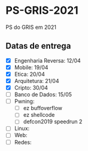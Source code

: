 # PS-GRIS-2021
PS do GRIS em 2021

## Datas de entrega

- [X] Engenharia Reversa: 12/04
- [X] Mobile: 19/04
- [X] Etica: 20/04
- [X] Arquitetura: 21/04
- [X] Cripto: 30/04
- [ ] Banco de Dados: 15/05
- [ ] Pwning:
    - [ ] ez buffoverflow
    - [ ] ez shellcode
    - [ ] defcon2019 speedrun 2
- [ ] Linux:
- [ ] Web:
- [ ] Redes:
